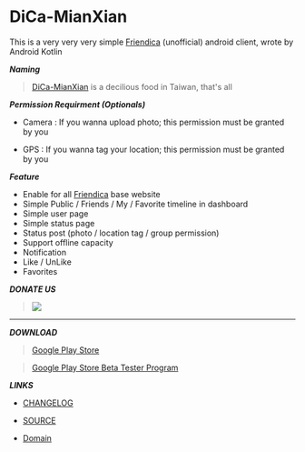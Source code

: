 # DiCa-MianXian

This is a very very very simple [Friendica](https://friendi.ca)  (unofficial) android client, wrote by Android Kotlin

***Naming***

> [DiCa-MianXian](https://scm-assets.constant.co/scm/unilever/e9dc924f238fa6cc29465942875fe8f0/5a4d6ace-5ec5-4034-b327-5b23958a787b.jpg) is a decilious food in Taiwan, that's all

***Permission Requirment (Optionals)***

* Camera : If you wanna upload photo; this permission must be granted by you

* GPS : If you wanna tag your location; this permission must be granted by you


***Feature***

* Enable for all [Friendica](https://friendi.ca) base website
* Simple Public / Friends / My / Favorite timeline in dashboard
* Simple user page
* Simple status page
* Status post (photo / location tag / group permission)
* Support offline capacity
* Notification
* Like / UnLike
* Favorites


***DONATE US***

> [![](https://liberapay.com/assets/widgets/donate.svg)](https://liberapay.com/DiCa/donate)


- - -
***DOWNLOAD***

> [Google Play Store](https://play.google.com/store/apps/details?id=cool.mixi.dica)
	
> [Google Play Store Beta Tester Program](https://play.google.com/apps/testing/cool.mixi.dica)

***LINKS***


* [CHANGELOG](https://github.com/jasoncheng/dica/wiki/CHANGELOG)

* [SOURCE](https://github.com/jasoncheng/dica)

* [Domain](http://dica.mixi.cool)

